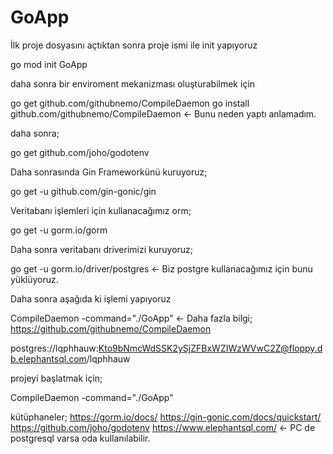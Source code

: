 # GoApp

İlk proje dosyasını açtıktan sonra proje ismi ile init yapıyoruz

go mod init GoApp

daha sonra bir enviroment mekanizması oluşturabilmek için 

go get github.com/githubnemo/CompileDaemon
go install github.com/githubnemo/CompileDaemon <- Bunu neden yaptı anlamadım.


daha sonra;

go get github.com/joho/godotenv

Daha sonrasında Gin Frameworkünü kuruyoruz;

go get -u github.com/gin-gonic/gin

Veritabanı işlemleri için kullanacağımız orm;

go get -u gorm.io/gorm

Daha sonra veritabanı driverimizi kuruyoruz;

go get -u gorm.io/driver/postgres <- Biz postgre kullanacağımız için bunu yüklüyoruz.

Daha sonra aşağıda ki işlemi yapıyoruz

CompileDaemon -command="./GoApp" <- Daha fazla bilgi; https://github.com/githubnemo/CompileDaemon


postgres://lqphhauw:Kto9bNmcWdSSK2ySjZFBxWZIWzWVwC2Z@floppy.db.elephantsql.com/lqphhauw

projeyi başlatmak için; 

 CompileDaemon -command="./GoApp"

kütüphaneler;
https://gorm.io/docs/
https://gin-gonic.com/docs/quickstart/
https://github.com/joho/godotenv
https://www.elephantsql.com/ <- PC de postgresql varsa oda kullanılabilir.
